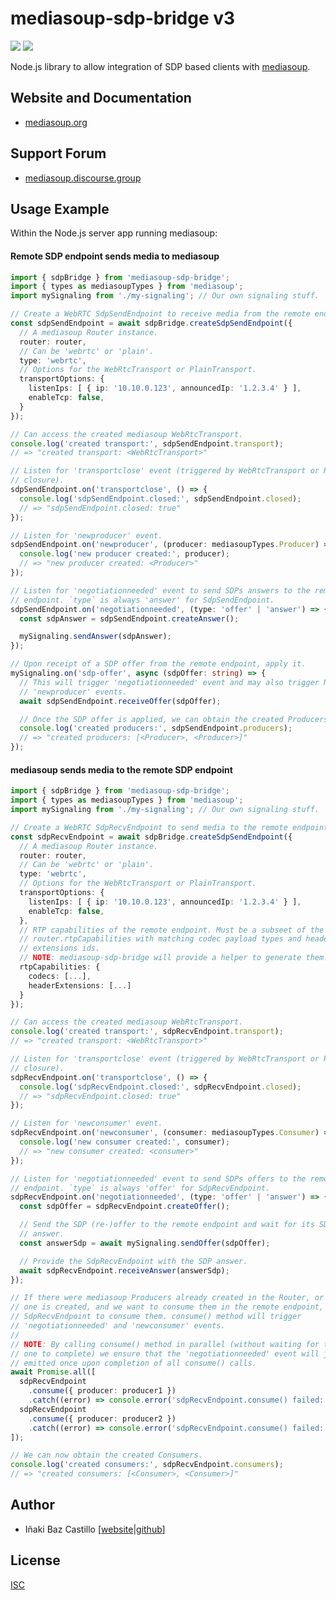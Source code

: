 # mediasoup-sdp-bridge v3

[![][npm-shield-mediasoup-sdp-bridge]][npm-mediasoup-sdp-bridge]
[![][travis-ci-shield-mediasoup-sdp-bridge]][travis-ci-mediasoup-sdp-bridge]

Node.js library to allow integration of SDP based clients with [mediasoup][mediasoup-website].


## Website and Documentation

* [mediasoup.org][mediasoup-website]


## Support Forum

* [mediasoup.discourse.group][mediasoup-discourse]


## Usage Example

Within the Node.js server app running mediasoup:

#### Remote SDP endpoint sends media to mediasoup

```typescript
import { sdpBridge } from 'mediasoup-sdp-bridge';
import { types as mediasoupTypes } from 'mediasoup';
import mySignaling from './my-signaling'; // Our own signaling stuff.

// Create a WebRTC SdpSendEndpoint to receive media from the remote endpoint.
const sdpSendEndpoint = await sdpBridge.createSdpSendEndpoint({
  // A mediasoup Router instance.
  router: router,
  // Can be 'webrtc' or 'plain'.
  type: 'webrtc',
  // Options for the WebRtcTransport or PlainTransport.
  transportOptions: {
    listenIps: [ { ip: '10.10.0.123', announcedIp: '1.2.3.4' } ],
    enableTcp: false,
  }
});

// Can access the created mediasoup WebRtcTransport.
console.log('created transport:', sdpSendEndpoint.transport);
// => "created transport: <WebRtcTransport>"

// Listen for 'transportclose' event (triggered by WebRtcTransport or Router
// closure).
sdpSendEndpoint.on('transportclose', () => {
  console.log('sdpSendEndpoint.closed:', sdpSendEndpoint.closed);
  // => "sdpSendEndpoint.closed: true"
});

// Listen for 'newproducer' event.
sdpSendEndpoint.on('newproducer', (producer: mediasoupTypes.Producer) => {
  console.log('new producer created:', producer);
  // => "new producer created: <Producer>"
});

// Listen for 'negotiationneeded' event to send SDPs answers to the remote
// endpoint. `type` is always 'answer' for SdpSendEndpoint.
sdpSendEndpoint.on('negotiationneeded', (type: 'offer' | 'answer') => {
  const sdpAnswer = sdpSendEndpoint.createAnswer();

  mySignaling.sendAnswer(sdpAnswer);
});

// Upon receipt of a SDP offer from the remote endpoint, apply it.
mySignaling.on('sdp-offer', async (sdpOffer: string) => {
  // This will trigger 'negotiationneeded' event and may also trigger N
  // 'newproducer' events.
  await sdpSendEndpoint.receiveOffer(sdpOffer);

  // Once the SDP offer is applied, we can obtain the created Producers.
  console.log('created producers:', sdpSendEndpoint.producers);
  // => "created producers: [<Producer>, <Producer>]"
});
```

#### mediasoup sends media to the remote SDP endpoint

```typescript
import { sdpBridge } from 'mediasoup-sdp-bridge';
import { types as mediasoupTypes } from 'mediasoup';
import mySignaling from './my-signaling'; // Our own signaling stuff.

// Create a WebRTC SdpRecvEndpoint to send media to the remote endpoint.
const sdpRecvEndpoint = await sdpBridge.createSdpSendEndpoint({
  // A mediasoup Router instance.
  router: router,
  // Can be 'webrtc' or 'plain'.
  type: 'webrtc',
  // Options for the WebRtcTransport or PlainTransport.
  transportOptions: {
    listenIps: [ { ip: '10.10.0.123', announcedIp: '1.2.3.4' } ],
    enableTcp: false,
  },
  // RTP capabilities of the remote endpoint. Must be a subseet of the
  // router.rtpCapabilities with matching codec payload types and header
  // extensions ids.
  // NOTE: mediasoup-sdp-bridge will provide a helper to generate them.
  rtpCapabilities: {
    codecs: [...],
    headerExtensions: [...]
  }
});

// Can access the created mediasoup WebRtcTransport.
console.log('created transport:', sdpRecvEndpoint.transport);
// => "created transport: <WebRtcTransport>"

// Listen for 'transportclose' event (triggered by WebRtcTransport or Router
// closure).
sdpRecvEndpoint.on('transportclose', () => {
  console.log('sdpRecvEndpoint.closed:', sdpRecvEndpoint.closed);
  // => "sdpRecvEndpoint.closed: true"
});

// Listen for 'newconsumer' event.
sdpRecvEndpoint.on('newconsumer', (consumer: mediasoupTypes.Consumer) => {
  console.log('new consumer created:', consumer);
  // => "new consumer created: <consumer>"
});

// Listen for 'negotiationneeded' event to send SDPs offers to the remote
// endpoint. `type` is always 'offer' for SdpRecvEndpoint.
sdpRecvEndpoint.on('negotiationneeded', (type: 'offer' | 'answer') => {
  const sdpOffer = sdpRecvEndpoint.createOffer();

  // Send the SDP (re-)offer to the remote endpoint and wait for its SDP
  // answer.
  const answerSdp = await mySignaling.sendOffer(sdpOffer);

  // Provide the SdpRecvEndpoint with the SDP answer.
  await sdpRecvEndpoint.receiveAnswer(answerSdp);
});

// If there were mediasoup Producers already created in the Router, or if a new
// one is created, and we want to consume them in the remote endpoint, tell the
// SdpRecvEndpoint to consume them. consume() method will trigger
// 'negotiationneeded' and 'newconsumer' events.
//
// NOTE: By calling consume() method in parallel (without waiting for the previous
// one to complete) we ensure that the 'negotiationneeded' event will just be
// emitted once upon completion of all consume() calls.
await Promise.all([
  sdpRecvEndpoint
    .consume({ producer: producer1 })
    .catch((error) => console.error('sdpRecvEndpoint.consume() failed:', error)),
  sdpRecvEndpoint
    .consume({ producer: producer2 })
    .catch((error) => console.error('sdpRecvEndpoint.consume() failed:', error)),
]);

// We can now obtain the created Consumers.
console.log('created consumers:', sdpRecvEndpoint.consumers);
// => "created consumers: [<Consumer>, <Consumer>]"
```


## Author

* Iñaki Baz Castillo [[website](https://inakibaz.me)|[github](https://github.com/ibc/)]


## License

[ISC](./LICENSE)




[mediasoup-website]: https://mediasoup.org
[mediasoup-discourse]: https://mediasoup.discourse.group
[npm-shield-mediasoup-sdp-bridge]: https://img.shields.io/npm/v/mediasoup-sdp-bridge.svg
[npm-mediasoup-sdp-bridge]: https://npmjs.org/package/mediasoup-sdp-bridge
[travis-ci-shield-mediasoup-sdp-bridge]: https://travis-ci.com/versatica/mediasoup-sdp-bridge.svg?branch=master
[travis-ci-mediasoup-sdp-bridge]: https://travis-ci.com/versatica/mediasoup-sdp-bridge

